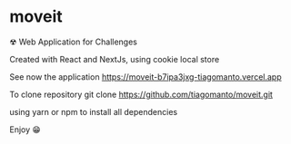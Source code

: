 # moveit

☢ Web Application for Challenges

Created with React and NextJs, using cookie local store


See now the application
https://moveit-b7ipa3jxg-tiagomanto.vercel.app

To clone repository
git clone https://github.com/tiagomanto/moveit.git

using yarn or npm to install all dependencies

Enjoy
😁
